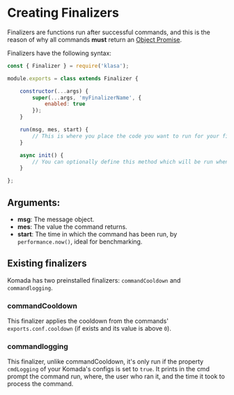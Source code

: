 # Creating Finalizers

Finalizers are functions run after successful commands, and this is the reason of why all commands **must** return an
[Object Promise](https://developer.mozilla.org/en/docs/Web/JavaScript/Reference/Global_Objects/Promise).

Finalizers have the following syntax:

```js
const { Finalizer } = require('klasa');

module.exports = class extends Finalizer {

	constructor(...args) {
		super(...args, 'myFinalizerName', {
            enabled: true
        });
	}

	run(msg, mes, start) {
		// This is where you place the code you want to run for your finalizer
	}

	async init() {
		// You can optionally define this method which will be run when the bot starts (after login, so discord data is available via this.client)
	}

};
```

## Arguments:

- **msg**: The message object.
- **mes**: The value the command returns.
- **start**: The time in which the command has been run, by `performance.now()`, ideal for benchmarking.

## Existing finalizers

Komada has two preinstalled finalizers: `commandCooldown` and `commandlogging`.

### commandCooldown

This finalizer applies the cooldown from the commands' `exports.conf.cooldown` (if
exists and its value is above `0`).

### commandlogging

This finalizer, unlike commandCooldown, it's only run if the property `cmdLogging` of
your Komada's configs is set to `true`. It prints in the cmd prompt the command run, where,
the user who ran it, and the time it took to process the command.